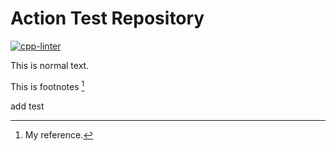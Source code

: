 # Action Test Repository

[![cpp-linter](https://github.com/shenxianpeng/test-repo/actions/workflows/cpp-linter.yml/badge.svg)](https://github.com/shenxianpeng/test-repo/actions/workflows/cpp-linter.yml)


This is normal text.

This is footnotes [^1]

[^1]: My reference.

add test

